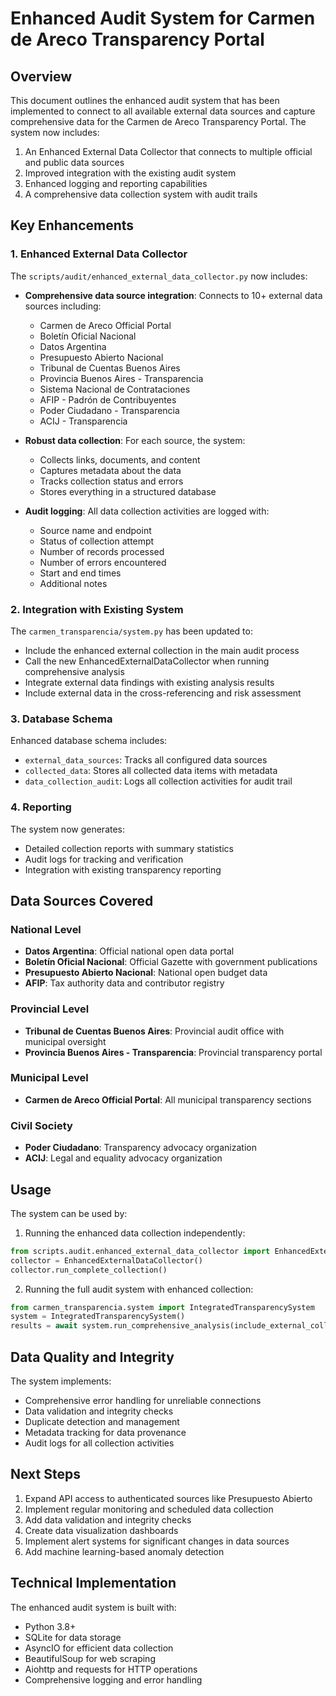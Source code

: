 # Enhanced Audit System for Carmen de Areco Transparency Portal

## Overview

This document outlines the enhanced audit system that has been implemented to connect to all available external data sources and capture comprehensive data for the Carmen de Areco Transparency Portal. The system now includes:

1. An Enhanced External Data Collector that connects to multiple official and public data sources
2. Improved integration with the existing audit system
3. Enhanced logging and reporting capabilities
4. A comprehensive data collection system with audit trails

## Key Enhancements

### 1. Enhanced External Data Collector

The `scripts/audit/enhanced_external_data_collector.py` now includes:

- **Comprehensive data source integration**: Connects to 10+ external data sources including:
  - Carmen de Areco Official Portal
  - Boletín Oficial Nacional
  - Datos Argentina
  - Presupuesto Abierto Nacional
  - Tribunal de Cuentas Buenos Aires
  - Provincia Buenos Aires - Transparencia
  - Sistema Nacional de Contrataciones
  - AFIP - Padrón de Contribuyentes
  - Poder Ciudadano - Transparencia
  - ACIJ - Transparencia

- **Robust data collection**: For each source, the system:
  - Collects links, documents, and content
  - Captures metadata about the data
  - Tracks collection status and errors
  - Stores everything in a structured database

- **Audit logging**: All data collection activities are logged with:
  - Source name and endpoint
  - Status of collection attempt
  - Number of records processed
  - Number of errors encountered
  - Start and end times
  - Additional notes

### 2. Integration with Existing System

The `carmen_transparencia/system.py` has been updated to:

- Include the enhanced external collection in the main audit process
- Call the new EnhancedExternalDataCollector when running comprehensive analysis
- Integrate external data findings with existing analysis results
- Include external data in the cross-referencing and risk assessment

### 3. Database Schema

Enhanced database schema includes:

- `external_data_sources`: Tracks all configured data sources
- `collected_data`: Stores all collected data items with metadata
- `data_collection_audit`: Logs all collection activities for audit trail

### 4. Reporting

The system now generates:

- Detailed collection reports with summary statistics
- Audit logs for tracking and verification
- Integration with existing transparency reporting

## Data Sources Covered

### National Level
- **Datos Argentina**: Official national open data portal
- **Boletín Oficial Nacional**: Official Gazette with government publications
- **Presupuesto Abierto Nacional**: National open budget data
- **AFIP**: Tax authority data and contributor registry

### Provincial Level
- **Tribunal de Cuentas Buenos Aires**: Provincial audit office with municipal oversight
- **Provincia Buenos Aires - Transparencia**: Provincial transparency portal

### Municipal Level
- **Carmen de Areco Official Portal**: All municipal transparency sections

### Civil Society
- **Poder Ciudadano**: Transparency advocacy organization
- **ACIJ**: Legal and equality advocacy organization

## Usage

The system can be used by:

1. Running the enhanced data collection independently:
```python
from scripts.audit.enhanced_external_data_collector import EnhancedExternalDataCollector
collector = EnhancedExternalDataCollector()
collector.run_complete_collection()
```

2. Running the full audit system with enhanced collection:
```python
from carmen_transparencia.system import IntegratedTransparencySystem
system = IntegratedTransparencySystem()
results = await system.run_comprehensive_analysis(include_external_collection=True)
```

## Data Quality and Integrity

The system implements:

- Comprehensive error handling for unreliable connections
- Data validation and integrity checks
- Duplicate detection and management
- Metadata tracking for data provenance
- Audit logs for all collection activities

## Next Steps

1. Expand API access to authenticated sources like Presupuesto Abierto
2. Implement regular monitoring and scheduled data collection
3. Add data validation and integrity checks
4. Create data visualization dashboards
5. Implement alert systems for significant changes in data sources
6. Add machine learning-based anomaly detection

## Technical Implementation

The enhanced audit system is built with:

- Python 3.8+
- SQLite for data storage
- AsyncIO for efficient data collection
- BeautifulSoup for web scraping
- Aiohttp and requests for HTTP operations
- Comprehensive logging and error handling